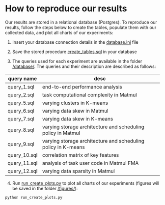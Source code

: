 # How to reproduce our results

Our results are stored in a relational database (Postgres). To reproduce our results, follow the steps below to create the tables, populate them with our collected data, and plot all charts of our experiments:

1. Insert your database connection details in the [database.ini](https://github.com/mnlcarv/Performance-Analysis-of-Distributed-GPU-Accelerated-Task-Based-Workflows/blob/main/reproducibility/db_config/database.ini) file

2. Save the stored procedure [create_tables.sql](https://github.com/mnlcarv/Performance-Analysis-of-Distributed-GPU-Accelerated-Task-Based-Workflows/blob/main/reproducibility/database/create_tables.sql) in your database

3. The queries used for each experiment are available in the folder [/database/](https://github.com/mnlcarv/Performance-Analysis-of-Distributed-GPU-Accelerated-Task-Based-Workflows/blob/main/reproducibility/database/). The queries and their description are described as follows:

| query name | desc |
| --- | --- |
| query_1.sql  | end-to-end performance analysis |
| query_2.sql  | task computational complexity in Matmul |
| query_5.sql  | varying clusters in K-means |
| query_6.sql  | varying data skew in Matmul |
| query_7.sql  | varying data skew in K-means |
| query_8.sql  | varying storage architecture and scheduling policy in Matmul |
| query_9.sql  | varying storage architecture and scheduling policy in K-means |
| query_10.sql  | correlation matrix of key features |
| query_11.sql  | analysis of task user code in Matmul FMA |
| query_12.sql  | varying data sparsity in Matmul |

4. Run [run_create_plots.py](https://github.com/mnlcarv/Performance-Analysis-of-Distributed-GPU-Accelerated-Task-Based-Workflows/blob/main/reproducibility/run_create_plots.py) to plot all charts of our experiments (figures will be saved in the folder [/figures/](https://github.com/mnlcarv/Performance-Analysis-of-Distributed-GPU-Accelerated-Task-Based-Workflows/blob/main/reproducibility/figures/)): 
```
python run_create_plots.py
```